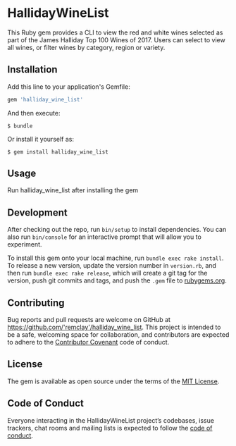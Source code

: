 # HallidayWineList

This Ruby gem provides a CLI to view the red and white wines selected as part of the James Halliday Top 100 Wines of 2017. Users can select to view all wines, or filter wines by category, region or variety.

## Installation

Add this line to your application's Gemfile:

```ruby
gem 'halliday_wine_list'
```

And then execute:

    $ bundle

Or install it yourself as:

    $ gem install halliday_wine_list

## Usage

Run halliday_wine_list after installing the gem

## Development

After checking out the repo, run `bin/setup` to install dependencies. You can also run `bin/console` for an interactive prompt that will allow you to experiment.

To install this gem onto your local machine, run `bundle exec rake install`. To release a new version, update the version number in `version.rb`, and then run `bundle exec rake release`, which will create a git tag for the version, push git commits and tags, and push the `.gem` file to [rubygems.org](https://rubygems.org).

## Contributing

Bug reports and pull requests are welcome on GitHub at https://github.com/'remclay'/halliday_wine_list. This project is intended to be a safe, welcoming space for collaboration, and contributors are expected to adhere to the [Contributor Covenant](http://contributor-covenant.org) code of conduct.

## License

The gem is available as open source under the terms of the [MIT License](https://opensource.org/licenses/MIT).

## Code of Conduct

Everyone interacting in the HallidayWineList project’s codebases, issue trackers, chat rooms and mailing lists is expected to follow the [code of conduct](https://github.com/'remclay'/halliday_wine_list/blob/master/CODE_OF_CONDUCT.md).
